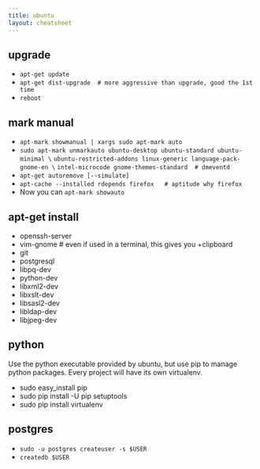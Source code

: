 ```yaml
---
title: ubuntu
layout: cheatsheet
---
```

## upgrade
- `apt-get update`
- `apt-get dist-upgrade  # more aggressive than upgrade, good the 1st time`
- `reboot`

## mark manual
- `apt-mark showmanual | xargs sudo apt-mark auto`
- `sudo apt-mark unmarkauto ubuntu-desktop ubuntu-standard ubuntu-minimal \`
  `ubuntu-restricted-addons linux-generic language-pack-gnome-en \`
  `intel-microcode gnome-themes-standard  # dmeventd`
- `apt-get autoremove [--simulate]`
- `apt-cache --installed rdepends firefox   # aptitude why firefox`
- Now you can `apt-mark showauto`

## apt-get install
- openssh-server
- vim-gnome  # even if used in a terminal, this gives you +clipboard
- git
- postgresql
- libpq-dev
- python-dev
- libxml2-dev 
- libxslt-dev
- libsasl2-dev
- libldap-dev
- libjpeg-dev

## python
Use the python executable provided by ubuntu, but use pip to manage python
packages. Every project will have its own virtualenv.
- sudo easy_install pip
- sudo pip install -U pip setuptools
- sudo pip install virtualenv

## postgres
- `sudo -u postgres createuser -s $USER`
- `createdb $USER`
